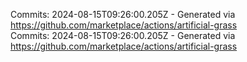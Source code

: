Commits: 2024-08-15T09:26:00.205Z - Generated via https://github.com/marketplace/actions/artificial-grass
<br>
Commits: 2024-08-15T09:26:00.205Z - Generated via https://github.com/marketplace/actions/artificial-grass
<br>
